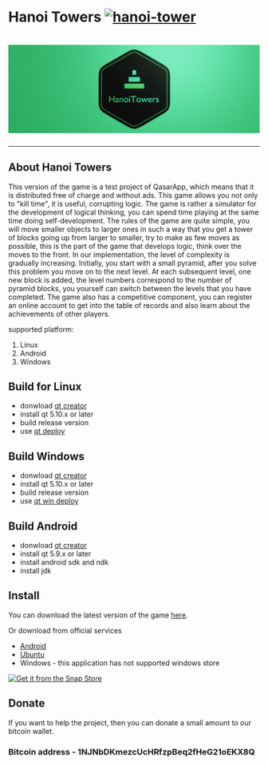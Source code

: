 # Hanoi Towers [![hanoi-tower](https://snapcraft.io/hanoi-tower/badge.svg)](https://snapcraft.io/hanoi-tower)

# ![Hanoi Towers Logo](hanoitowers/res/HanoiTowers_Banner_Web.png)


***************************
## About  Hanoi Towers
This version of the game is a test project of QasarApp, which means that it is distributed free of charge and without ads. This game allows you not only to "kill time", it is useful, corrupting logic. The game is rather a simulator for the development of logical thinking, you can spend time playing at the same time doing self-development. The rules of the game are quite simple, you will move smaller objects to larger ones in such a way that you get a tower of blocks going up from larger to smaller, try to make as few moves as possible, this is the part of the game that develops logic, think over the moves to the front. In our implementation, the level of complexity is gradually increasing. Initially, you start with a small pyramid, after you solve this problem you move on to the next level. At each subsequent level, one new block is added, the level numbers correspond to the number of pyramid blocks, you yourself can switch between the levels that you have completed. The game also has a competitive component, you can register an online account to get into the table of records and also learn about the achievements of other players.

supported platform: 
1. Linux
2. Android 
3. Windows 

## Build for Linux

* donwload [qt creator](https://www.qt.io/download-thank-you?os=windows)
* install qt 5.10.x or later
* build release version
* use [qt deploy](https://quasarapp.github.io/QtDeployer)


## Build Windows 
* donwload [qt creator](https://www.qt.io/download-thank-you?os=windows)
* install qt 5.10.x or later
* build release version
* use [qt win deploy](http://doc.qt.io/qt-5/windows-deployment.html)

## Build Android 
* donwload [qt creator](https://www.qt.io/download-thank-you?os=windows)
* install qt 5.9.x or later
* install android sdk and ndk
* install jdk

## Install 
You can download the latest version of the game [here](https://github.com/EndrII/Hanoi-Towers/releases).

Or download from official services
  * [Android](https://play.google.com/store/apps/details?id=df.mobily.hanoi_towers) 
  * [Ubuntu](https://snapcraft.io/hanoi-tower)
  * Windows - this application has not supported windows store

[![Get it from the Snap Store](https://snapcraft.io/static/images/badges/en/snap-store-black.svg)](https://snapcraft.io/hanoi-tower)

## Donate
If you want to help the project, then you can donate a small amount to our bitcoin wallet.

### Bitcoin address - 1NJNbDKmezcUcHRfzpBeq2fHeG21oEKX8Q

